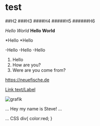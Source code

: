 # test
##H2
###H3
####H4
#####H5
######H6

*Hello World*
**Hello World**

*Hello
*Hello

-Hello
-Hello
-Hello

1. Hello
2. How are you?
3. Were are you come from?

https://neuefische.de

[Link text/Label](https://neuefische.de)

![grafik](https://user-images.githubusercontent.com/109968270/180796935-7828fcaa-8798-4099-b582-c248104557e6.png)

...
Hey my name is Steve!
...

...
CSS
div{
color:red;
}
